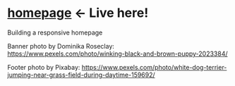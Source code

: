 # <a href="https://valeriol94.github.io/homepage/">homepage</a> <- Live here!

Building a responsive homepage

Banner photo by Dominika Roseclay: https://www.pexels.com/photo/winking-black-and-brown-puppy-2023384/

Footer photo by Pixabay: https://www.pexels.com/photo/white-dog-terrier-jumping-near-grass-field-during-daytime-159692/
